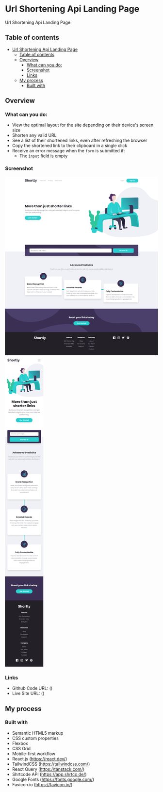 # Url Shortening Api Landing Page

Url Shortening Api Landing Page

## Table of contents

- [Url Shortening Api Landing Page](#url-shortening-api-landing-page)
  - [Table of contents](#table-of-contents)
  - [Overview](#overview)
    - [What can you do:](#what-can-you-do)
    - [Screenshot](#screenshot)
    - [Links](#links)
  - [My process](#my-process)
    - [Built with](#built-with)

## Overview

### What can you do:

- View the optimal layout for the site depending on their device's screen size
- Shorten any valid URL
- See a list of their shortened links, even after refreshing the browser
- Copy the shortened link to their clipboard in a single click
- Receive an error message when the `form` is submitted if:
  - The `input` field is empty

### Screenshot

![Screenshot](./src/assets/urlShorteningApiLandingPage.png)
![Screenshot](./src/assets/screencapture-url-shortening-api-landing-page-ihzpvuwtd-aguilcasariki-vercel-app-2023-09-12-11_27_44.png)

### Links

- Github Code URL: ()
- Live Site URL: ()

## My process

### Built with

- Semantic HTML5 markup
- CSS custom properties
- Flexbox
- CSS Grid
- Mobile-first workflow
- React.js (https://react.dev/)
- TailwindCSS (https://tailwindcss.com/)
- React Query (https://tanstack.com/)
- Shrtcode API (https://app.shrtco.de/)
- Google Fonts (https://fonts.google.com/)
- Favicon.io (https://favicon.io/)
